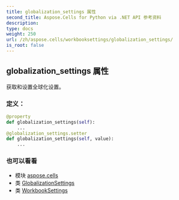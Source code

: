 ```yaml
---
title: globalization_settings 属性
second_title: Aspose.Cells for Python via .NET API 参考资料
description:
type: docs
weight: 250
url: /zh/aspose.cells/workbooksettings/globalization_settings/
is_root: false
---
```

## globalization_settings 属性

获取和设置全球化设置。
### 定义：
```python
@property
def globalization_settings(self):
    ...
@globalization_settings.setter
def globalization_settings(self, value):
    ...
```

### 也可以看看
* 模块 [aspose.cells](../../)
* 类 [GlobalizationSettings](/cells/python-net/zh/aspose.cells/globalizationsettings)
* 类 [WorkbookSettings](/cells/python-net/zh/aspose.cells/workbooksettings)
